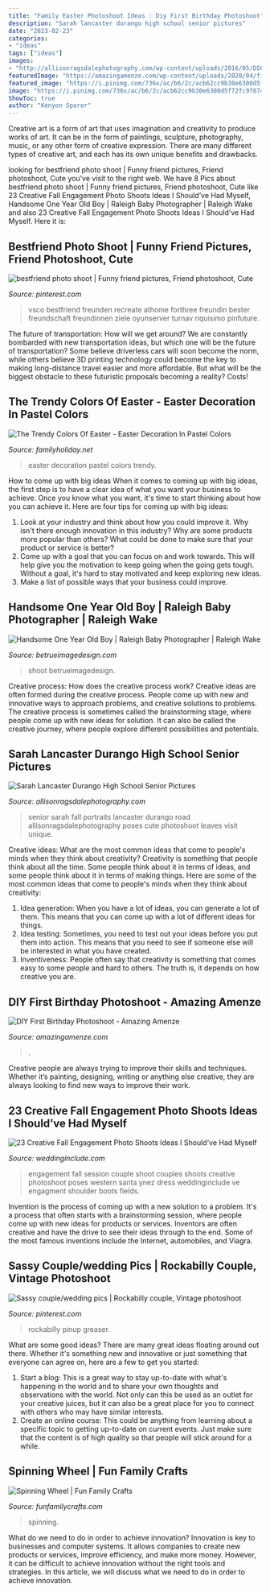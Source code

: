 ```yaml
---
title: "Family Easter Photoshoot Ideas : Diy First Birthday Photoshoot"
description: "Sarah lancaster durango high school senior pictures"
date: "2023-02-23"
categories:
- "ideas"
tags: ["ideas"]
images:
- "http://allisonragsdalephotography.com/wp-content/uploads/2016/05/DSC2929.jpg"
featuredImage: "https://amazingamenze.com/wp-content/uploads/2020/04/first-birthday-photoshoot-300x400.jpg"
featured_image: "https://i.pinimg.com/736x/ac/b6/2c/acb62cc9b30e6300d5f72fc9f874ecfe--rockabilly-family-photos-rockabilly-couple-photography.jpg"
image: "https://i.pinimg.com/736x/ac/b6/2c/acb62cc9b30e6300d5f72fc9f874ecfe--rockabilly-family-photos-rockabilly-couple-photography.jpg"
ShowToc: true
author: "Kenyon Sporer"
---
```



Creative art is a form of art that uses imagination and creativity to produce works of art. It can be in the form of paintings, sculpture, photography, music, or any other form of creative expression. There are many different types of creative art, and each has its own unique benefits and drawbacks.

	

		
looking for bestfriend photo shoot | Funny friend pictures, Friend photoshoot, Cute you've visit to the right web. We have 8 Pics about bestfriend photo shoot | Funny friend pictures, Friend photoshoot, Cute like 23 Creative Fall Engagement Photo Shoots Ideas I Should’ve Had Myself, Handsome One Year Old Boy | Raleigh Baby Photographer | Raleigh Wake and also 23 Creative Fall Engagement Photo Shoots Ideas I Should’ve Had Myself. Here it is:
		
    
## Bestfriend Photo Shoot | Funny Friend Pictures, Friend Photoshoot, Cute

<img loading=lazy src="https://i.pinimg.com/736x/12/15/61/121561c4cddcaa056e94ef2ce5b87ad3.jpg" onerror="this.onerror=null;this.src='https://tse3.mm.bing.net/th?id=OIP.MpLWQeEhiLpPZVxgvXcvyQAAAA&amp;pid=15.1';" alt="bestfriend photo shoot | Funny friend pictures, Friend photoshoot, Cute">

_Source: pinterest.com_

>vsco bestfriend freunden recreate athome forthree freundin bester freundschaft freundinnen ziele oyunserver turnav riquisimo pinfuture. 

	

The future of transportation: How will we get around?
We are constantly bombarded with new transportation ideas, but which one will be the future of transportation? Some believe driverless cars will soon become the norm, while others believe 3D printing technology could become the key to making long-distance travel easier and more affordable. But what will be the biggest obstacle to these futuristic proposals becoming a reality? Costs!

    
## The Trendy Colors Of Easter - Easter Decoration In Pastel Colors

<img loading=lazy src="http://www.familyholiday.net/wp-content/uploads/2017/03/Easter-Decoration-Pastel-1-.jpg" onerror="this.onerror=null;this.src='https://tse3.mm.bing.net/th?id=OIP.vTovGhCNCisUHsjzGS4WfwHaLH&amp;pid=15.1';" alt="The Trendy Colors Of Easter - Easter Decoration In Pastel Colors">

_Source: familyholiday.net_

>easter decoration pastel colors trendy. 

	

How to come up with big ideas
When it comes to coming up with big ideas, the first step is to have a clear idea of what you want your business to achieve. Once you know what you want, it's time to start thinking about how you can achieve it. Here are four tips for coming up with big ideas: 
1. Look at your industry and think about how you could improve it. Why isn't there enough innovation in this industry? Why are some products more popular than others? What could be done to make sure that your product or service is better?
2. Come up with a goal that you can focus on and work towards. This will help give you the motivation to keep going when the going gets tough. Without a goal, it's hard to stay motivated and keep exploring new ideas. 
3. Make a list of possible ways that your business could improve.

    
## Handsome One Year Old Boy | Raleigh Baby Photographer | Raleigh Wake

<img loading=lazy src="https://betrueimagedesign.com/wp-content/uploads/2016/01/12-10286-post/raleigh-baby-photographer(pp_w768_h1088).jpg" onerror="this.onerror=null;this.src='https://tse2.mm.bing.net/th?id=OIP.Owf8r7RwJr7t37GHrpy6iAHaKf&amp;pid=15.1';" alt="Handsome One Year Old Boy | Raleigh Baby Photographer | Raleigh Wake">

_Source: betrueimagedesign.com_

>shoot betrueimagedesign. 

	

Creative process: How does the creative process work?
Creative ideas are often formed during the creative process. People come up with new and innovative ways to approach problems, and creative solutions to problems. The creative process is sometimes called the brainstorming stage, where people come up with new ideas for solution. It can also be called the creative journey, where people explore different possibilities and potentials.

    
## Sarah Lancaster Durango High School Senior Pictures

<img loading=lazy src="http://allisonragsdalephotography.com/wp-content/uploads/2016/05/DSC2929.jpg" onerror="this.onerror=null;this.src='https://tse1.mm.bing.net/th?id=OIP.yq45YOCwwSbHOYqdKG2CvAHaLG&amp;pid=15.1';" alt="Sarah Lancaster Durango High School Senior Pictures">

_Source: allisonragsdalephotography.com_

>senior sarah fall portraits lancaster durango road allisonragsdalephotography poses cute photoshoot leaves visit unique. 

	

Creative ideas: What are the most common ideas that come to people's minds when they think about creativity?
Creativity is something that people think about all the time. Some people think about it in terms of ideas, and some people think about it in terms of making things. Here are some of the most common ideas that come to people's minds when they think about creativity: 
1. Idea generation: When you have a lot of ideas, you can generate a lot of them. This means that you can come up with a lot of different ideas for things. 
2. Idea testing: Sometimes, you need to test out your ideas before you put them into action. This means that you need to see if someone else will be interested in what you have created. 
3. Inventiveness: People often say that creativity is something that comes easy to some people and hard to others. The truth is, it depends on how creative you are.

    
## DIY First Birthday Photoshoot - Amazing Amenze

<img loading=lazy src="https://amazingamenze.com/wp-content/uploads/2020/04/first-birthday-photoshoot-300x400.jpg" onerror="this.onerror=null;this.src='https://tse4.mm.bing.net/th?id=OIP.dVmAyO6qQ_1eiQRG7qM8wwAAAA&amp;pid=15.1';" alt="DIY First Birthday Photoshoot - Amazing Amenze">

_Source: amazingamenze.com_

>. 

	

Creative people are always trying to improve their skills and techniques. Whether it’s painting, designing, writing or anything else creative, they are always looking to find new ways to improve their work.

    
## 23 Creative Fall Engagement Photo Shoots Ideas I Should’ve Had Myself

<img loading=lazy src="https://www.weddinginclude.com/wp-content/uploads/2017/06/Fall-engagement-session-ideas.jpg" onerror="this.onerror=null;this.src='https://tse3.mm.bing.net/th?id=OIP.0Os6a7CYSnGGxLUeObGKhQHaKD&amp;pid=15.1';" alt="23 Creative Fall Engagement Photo Shoots Ideas I Should’ve Had Myself">

_Source: weddinginclude.com_

>engagement fall session couple shoot couples shoots creative photoshoot poses western santa ynez dress weddinginclude ve engagment shoulder boots fields. 

	

Invention is the process of coming up with a new solution to a problem. It's a process that often starts with a brainstorming session, where people come up with new ideas for products or services. Inventors are often creative and have the drive to see their ideas through to the end. Some of the most famous inventions include the Internet, automobiles, and Viagra.

    
## Sassy Couple/wedding Pics | Rockabilly Couple, Vintage Photoshoot

<img loading=lazy src="https://i.pinimg.com/736x/ac/b6/2c/acb62cc9b30e6300d5f72fc9f874ecfe--rockabilly-family-photos-rockabilly-couple-photography.jpg" onerror="this.onerror=null;this.src='https://tse2.mm.bing.net/th?id=OIP.5i_ik5ang-56BokZ3h3cKQHaLH&amp;pid=15.1';" alt="Sassy couple/wedding pics | Rockabilly couple, Vintage photoshoot">

_Source: pinterest.com_

>rockabilly pinup greaser. 

	

What are some good ideas?
There are many great ideas floating around out there. Whether it's something new and innovative or just something that everyone can agree on, here are a few to get you started: 
1. Start a blog: This is a great way to stay up-to-date with what's happening in the world and to share your own thoughts and observations with the world. Not only can this be used as an outlet for your creative juices, but it can also be a great place for you to connect with others who may have similar interests. 
2. Create an online course: This could be anything from learning about a specific topic to getting up-to-date on current events. Just make sure that the content is of high quality so that people will stick around for a while. 

    
## Spinning Wheel | Fun Family Crafts

<img loading=lazy src="https://funfamilycrafts.com/wp-content/uploads/2013/05/spinning_wheel.jpg" onerror="this.onerror=null;this.src='https://tse1.mm.bing.net/th?id=OIP.0WskA3vro5ba4t6SWVRTugAAAA&amp;pid=15.1';" alt="Spinning Wheel | Fun Family Crafts">

_Source: funfamilycrafts.com_

>spinning. 

	

What do we need to do in order to achieve innovation?
Innovation is key to businesses and computer systems. It allows companies to create new products or services, improve efficiency, and make more money. However, it can be difficult to achieve innovation without the right tools and strategies. In this article, we will discuss what we need to do in order to achieve innovation.

